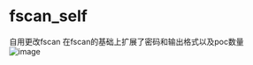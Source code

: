 # fscan_self
自用更改fscan
在fscan的基础上扩展了密码和输出格式以及poc数量  
![image](https://user-images.githubusercontent.com/31125137/208714464-e1a17d07-800d-4603-861b-61bf6a25f463.png)

